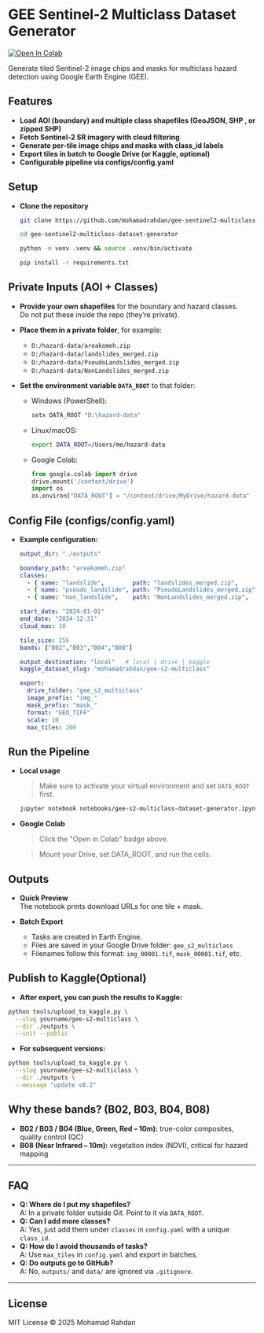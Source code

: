 # GEE Sentinel-2 Multiclass Dataset Generator



[![Open In Colab](https://colab.research.google.com/assets/colab-badge.svg)](https://colab.research.google.com/github/mohamadrahdan/gee-sentinel2-multiclass-dataset-generator/blob/main/notebooks/gee-s2-multiclass-dataset-generator.ipynb)



Generate tiled Sentinel-2 image chips and masks for multiclass hazard detection using Google Earth Engine (GEE).


## Features

- **Load AOI (boundary) and multiple class shapefiles (GeoJSON, SHP , or zipped SHP)**
- **Fetch Sentinel-2 SR imagery with cloud filtering**
- **Generate per-tile image chips and masks with class_id labels**
- **Export tiles in batch to Google Drive (or Kaggle, optional)**
- **Configurable pipeline via configs/config.yaml**


## Setup

- **Clone the repository**
  ```bash
  git clone https://github.com/mohamadrahdan/gee-sentinel2-multiclass-dataset-generator.git
  
  cd gee-sentinel2-multiclass-dataset-generator

  python -m venv .venv && source .venv/bin/activate

  pip install -r requirements.txt


## Private Inputs (AOI + Classes)

- **Provide your own shapefiles** for the boundary and hazard classes.  
  Do not put these inside the repo (they’re private).  

- **Place them in a private folder**, for example:
  - `D:/hazard-data/areakomeh.zip`
  - `D:/hazard-data/landslides_merged.zip`
  - `D:/hazard-data/PseudoLandslides_merged.zip`
  - `D:/hazard-data/NonLandslides_merged.zip`

- **Set the environment variable `DATA_ROOT`** to that folder:

  - Windows (PowerShell):
    ```powershell
    setx DATA_ROOT "D:\hazard-data"
    ```

  - Linux/macOS:
    ```bash
    export DATA_ROOT=/Users/me/hazard-data
    ```

  - Google Colab:
    ```python
    from google.colab import drive
    drive.mount('/content/drive')
    import os
    os.environ["DATA_ROOT"] = "/content/drive/MyDrive/hazard-data"
    ```


## Config File (configs/config.yaml)

- **Example configuration:**
  ```yaml
  output_dir: "./outputs"

  boundary_path: "areakomeh.zip"
  classes:
    - { name: "landslide",        path: "landslides_merged.zip",       class_id: 1 }
    - { name: "pseudo_landslide", path: "PseudoLandslides_merged.zip", class_id: 2 }
    - { name: "non_landslide",    path: "NonLandslides_merged.zip",    class_id: 3 }

  start_date: "2024-01-01"
  end_date: "2024-12-31"
  cloud_max: 10

  tile_size: 256
  bands: ["B02","B03","B04","B08"]

  output_destination: "local"   # local | drive | kaggle
  kaggle_dataset_slug: "mohamadrahdan/gee-s2-multiclass"

  export:
    drive_folder: "gee_s2_multiclass"
    image_prefix: "img_"
    mask_prefix: "mask_"
    format: "GEO_TIFF"
    scale: 10
    max_tiles: 200


## Run the Pipeline

- **Local usage**

  > Make sure to activate your virtual environment and set `DATA_ROOT` first.

  ```bash
  jupyter notebook notebooks/gee-s2-multiclass-dataset-generator.ipynb


- **Google Colab**

  > Click the "Open in Colab" badge above.

  > Mount your Drive, set DATA_ROOT, and run the cells.

## Outputs

- **Quick Preview**  
  The notebook prints download URLs for one tile + mask.

- **Batch Export**  
  - Tasks are created in Earth Engine.  
  - Files are saved in your Google Drive folder: `gee_s2_multiclass`  
  - Filenames follow this format: `img_00001.tif`, `mask_00001.tif`, etc.


## Publish to Kaggle(Optional)

- **After export, you can push the results to Kaggle:**
```bash
python tools/upload_to_kaggle.py \
  --slug yourname/gee-s2-multiclass \
  --dir ./outputs \
  --init --public
  ```

- **For subsequent versions:**
```bash
python tools/upload_to_kaggle.py \
  --slug yourname/gee-s2-multiclass \
  --dir ./outputs \
  --message "update v0.2"
```

## Why these bands? (B02, B03, B04, B08)

- **B02 / B03 / B04 (Blue, Green, Red – 10m):** true-color composites, quality control (QC)  
- **B08 (Near Infrared – 10m):** vegetation index (NDVI), critical for hazard mapping  

---

## FAQ

- **Q: Where do I put my shapefiles?**  
  A: In a private folder outside Git. Point to it via `DATA_ROOT`.
- **Q: Can I add more classes?**  
  A: Yes, just add them under `classes` in `config.yaml` with a unique `class_id`.
- **Q: How do I avoid thousands of tasks?**  
  A: Use `max_tiles` in `config.yaml` and export in batches.
- **Q: Do outputs go to GitHub?**  
  A: No, `outputs/` and `data/` are ignored via `.gitignore`.

---

## License

MIT License © 2025 Mohamad Rahdan




